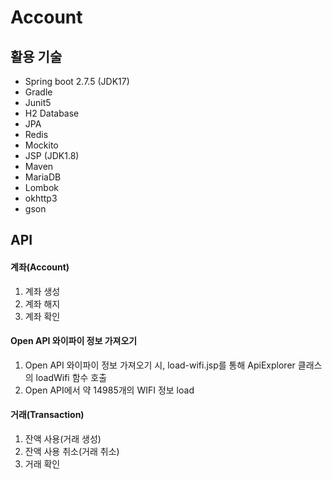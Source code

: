 # Account

## 활용 기술

- Spring boot 2.7.5 (JDK17)
- Gradle
- Junit5
- H2 Database
- JPA
- Redis
- Mockito
- JSP (JDK1.8)
- Maven
- MariaDB
- Lombok
- okhttp3
- gson



## API

#### 계좌(Account)
1. 계좌 생성
2. 계좌 해지
3. 계좌 확인
#### Open API 와이파이 정보 가져오기
1. Open API 와이파이 정보 가져오기 시, load-wifi.jsp를 통해 ApiExplorer 클래스의 loadWifi 함수 호출
2. Open API에서 약 14985개의 WIFI 정보 load

#### 거래(Transaction)
1. 잔액 사용(거래 생성)
2. 잔액 사용 취소(거래 취소)
3. 거래 확인
